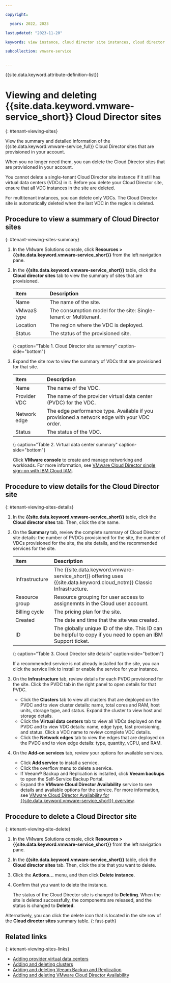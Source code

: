 ```yaml
---

copyright:

  years: 2022, 2023

lastupdated: "2023-11-20"

keywords: view instance, cloud director site instances, cloud director site view, view cloud director site

subcollection: vmware-service


---
```


{{site.data.keyword.attribute-definition-list}}

# Viewing and deleting {{site.data.keyword.vmware-service_short}} Cloud Director sites
{: #tenant-viewing-sites}

View the summary and detailed information of the {{site.data.keyword.vmware-service_full}} Cloud Director sites that are provisioned in your account.

When you no longer need them, you can delete the Cloud Director sites that are provisioned in your account.

You cannot delete a single-tenant Cloud Director site instance if it still has virtual data centers (VDCs) in it. Before you delete your Cloud Director site, ensure that all VDC instances in the site are deleted.

For multitenant instances, you can delete only VDCs. The Cloud Director site is automatically deleted when the last VDC in the region is deleted.

## Procedure to view a summary of Cloud Director sites
{: #tenant-viewing-sites-summary}

1. In the VMware Solutions console, click **Resources > {{site.data.keyword.vmware-service_short}}** from the left navigation pane.
2. In the **{{site.data.keyword.vmware-service_short}}** table, click the **Cloud director sites** tab to view the summary of sites that are provisioned.

   | Item | Description |
   |:---- |:----------- |
   | Name | The name of the site. |
   | VMwaaS type | The consumption model for the site: Single-tenant or Multitenant. |
   | Location | The region where the VDC is deployed. |
   | Status | The status of the provisioned site. |
   {: caption="Table 1. Cloud Director site summary" caption-side="bottom"}

3. Expand the site row to view the summary of VDCs that are provisioned for that site.

   | Item | Description |
   |:---- |:----------- |
   | Name | The name of the VDC. |
   | Provider VDC | The name of the provider virtual data center (PVDC) for the VDC. |
   | Network edge | The edge performance type. Available if you provisioned a network edge with your VDC order. |
   | Status | The status of the VDC. |
   {: caption="Table 2. Virtual data center summary" caption-side="bottom"}

   Click **VMware console** to create and manage networking and workloads. For more information, see [VMware Cloud Director single sign-on with IBM Cloud IAM](/docs/vmwaresolutions?topic=vmwaresolutions-iam-integration&interface=ui).

## Procedure to view details for the Cloud Director site
{: #tenant-viewing-sites-details}

1. In the **{{site.data.keyword.vmware-service_short}}** table, click the **Cloud director sites** tab. Then, click the site name.
2. On the **Summary** tab, review the complete summary of Cloud Director site details: the number of PVDCs provisioned for the site, the number of VDCs provisioned for the site, the site details, and the recommended services for the site.

   | Item | Description |
   |:---- |:----------- |
   | Infrastructure | The {{site.data.keyword.vmware-service_short}} offering uses {{site.data.keyword.cloud_notm}} Classic Infrastructure. |
   | Resource group | Resource grouping for user access to assignemnts in the Cloud user account. |
   | Billing cycle | The pricing plan for the site. |
   | Created | The date and time that the site was created. |
   | ID | The globally unique ID of the site. This ID can be helpful to copy if you need to open an IBM Support ticket. |
   {: caption="Table 3. Cloud Director site details" caption-side="bottom"}

   If a recommended service is not already installed for the site, you can click the service link to install or enable the service for your instance.

3. On the **Infrastructure** tab, review details for each PVDC provisioned for the site. Click the PVDC tab in the right panel to open details for that PVDC.
     * Click the **Clusters** tab to view all clusters that are deployed on the PVDC and to view cluster details: name, total cores and RAM, host units, storage type, and status. Expand the cluster to view host and storage details.
     * Click the **Virtual data centers** tab to view all VDCs deployed on the PVDC and to view VDC details: name, edge type, fast provisioning, and status. Click a VDC name to review complete VDC details.
     * Click the **Network edges** tab to view the edges that are deployed on the PVDC and to view edge details: type, quantity, vCPU, and RAM.
4. On the **Add-on services** tab, review your options for available services.
     * Click **Add service** to install a service.
     * Click the overflow menu to delete a service.
     * If Veeam® Backup and Replication is installed, click **Veeam backups** to open the Self-Service Backup Portal.
     * Expand the **VMware Cloud Director Availability** service to see details and available options for the service. For more information, see [VMware Cloud Director Availability for {{site.data.keyword.vmware-service_short}} overview](/docs/vmware-service?topic=vmware-service-tenant-vcda).

## Procedure to delete a Cloud Director site
{: #tenant-viewing-site-delete}

1. In the VMware Solutions console, click **Resources > {{site.data.keyword.vmware-service_short}}** from the left navigation pane.
2. In the **{{site.data.keyword.vmware-service_short}}** table, click the **Cloud director sites** tab. Then, click the site that you want to delete.
3. Click the **Actions...** menu, and then click **Delete instance**.
4. Confirm that you want to delete the instance.

   The status of the Cloud Director site is changed to **Deleting**. When the site is deleted successfully, the components are released, and the status is changed to **Deleted**.

Alternatively, you can click the delete icon that is located in the site row of the **Cloud director sites** summary table.
{: fast-path}

## Related links
{: #tenant-viewing-sites-links}

* [Adding provider virtual data centers](/docs/vmware-service?topic=vmware-service-pvdc-adding-deleting)
* [Adding and deleting clusters](/docs/vmware-service?topic=vmware-service-cluster-adding-deleting)
* [Adding and deleting Veeam Backup and Replication](/docs/vmware-service?topic=vmware-service-veeam-adding-deleting)
* [Adding and deleting VMware Cloud Director Availability](/docs/vmware-service?topic=vmware-service-vcda-adding-deleting)
